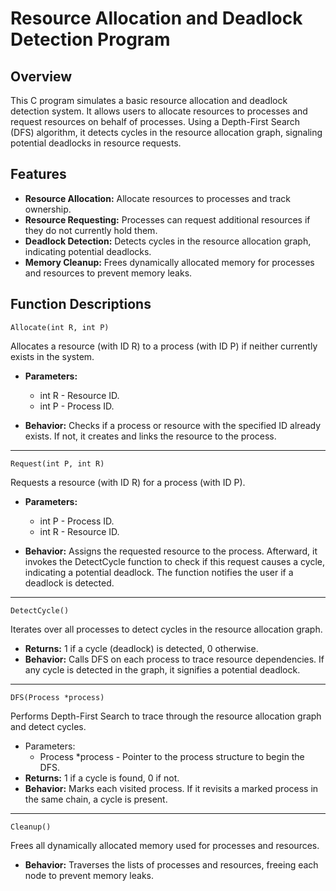 # Resource Allocation and Deadlock Detection Program

## Overview
This C program simulates a basic resource allocation and deadlock detection system. It allows users to allocate resources to processes and request resources on behalf of processes. Using a Depth-First Search (DFS) algorithm, it detects cycles in the resource allocation graph, signaling potential deadlocks in resource requests.

## Features
- **Resource Allocation:** Allocate resources to processes and track ownership.
- **Resource Requesting:** Processes can request additional resources if they do not currently hold them.
- **Deadlock Detection:** Detects cycles in the resource allocation graph, indicating potential deadlocks.
- **Memory Cleanup:** Frees dynamically allocated memory for processes and resources to prevent memory leaks.

## Function Descriptions
```
Allocate(int R, int P)
```

Allocates a resource (with ID R) to a process (with ID P) if neither currently exists in the system.

- **Parameters:**
  - int R - Resource ID.
  - int P - Process ID.

- **Behavior:** Checks if a process or resource with the specified ID already exists. If not, it creates and links the resource to the process.

---
```
Request(int P, int R)
```

Requests a resource (with ID R) for a process (with ID P).

- **Parameters:**
  - int P - Process ID.
  - int R - Resource ID.

- **Behavior:** Assigns the requested resource to the process. Afterward, it invokes the DetectCycle function to check if this request causes a cycle, indicating a potential deadlock. The function notifies the user if a deadlock is detected.

---

```
DetectCycle()
```

Iterates over all processes to detect cycles in the resource allocation graph.

- **Returns:** 1 if a cycle (deadlock) is detected, 0 otherwise.
- **Behavior:** Calls DFS on each process to trace resource dependencies. If any cycle is detected in the graph, it signifies a potential deadlock.

--- 

```
DFS(Process *process)
```

Performs Depth-First Search to trace through the resource allocation graph and detect cycles.

- Parameters:
    - Process *process - Pointer to the process structure to begin the DFS.
- **Returns:** 1 if a cycle is found, 0 if not.
- **Behavior:** Marks each visited process. If it revisits a marked process in the same chain, a cycle is present.

--- 

```
Cleanup()
```

Frees all dynamically allocated memory used for processes and resources.

- **Behavior:** Traverses the lists of processes and resources, freeing each node to prevent memory leaks.